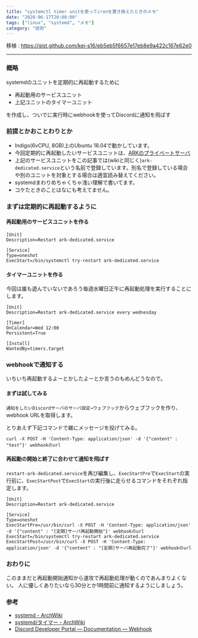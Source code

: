 ```yaml
---
title: "systemctl timer unitを使ってcronを置き換えたときのメモ"
date: "2020-06-17T20:00:00"
tags: ["linux", "systemd", "メモ"]
category: "技術"
---
```


移植 : https://gist.github.com/kei-s16/eb5eb5f6657e17eb8e9a422c167e62e0

---

### 概略
systemdのユニットを定期的に再起動するために

- 再起動用のサービスユニット
- 上記ユニットのタイマーユニット

を作成し、ついでに実行時にwebhookを使ってDiscordに通知を飛ばす

### 前提とかおことわりとか

- Indigo(6vCPU, 8GB)上のUbuntu 18.04で動かしています。
- 今回定期的に再起動したいサービスユニットは、[ARKのプライベートサーバ](https://ark.gamepedia.com/Dedicated_Server_Setup)
- 上記のサービスユニットをこの記事では(wikiと同じく)`ark-dedicated.service`という名前で登録しています。別名で登録している場合や別のユニットを対象とする場合は適宜読み替えてください。
- systemdまわりめちゃくちゃ浅い理解で書いてます。
- コケたときのことはなにも考えてません。

### まずは定期的に再起動するように

#### 再起動用のサービスユニットを作る
``` restart-ark-dedicated.service
[Unit]
Description=Restart ark-dedicated.service

[Service]
Type=oneshot
ExecStart=/bin/systemctl try-restart ark-dedicated.service
```

#### タイマーユニットを作る
今回は誰も遊んでいないであろう毎週水曜日正午に再起動処理を実行することにします。

``` restart-ark-dedicated.timer
[Unit]
Description=Restart ark-dedicated.service every wednesday

[Timer]
OnCalendar=Wed 12:00
Persistent=True

[Install]
WantedBy=timers.target
```

### webhookで通知する
いちいち再起動するよーとかしたよーとか言うのもめんどうなので。

#### まずは試してみる
`通知をしたいDiscordサーバのサーバ設定→ウェブフック`からウェブフックを作り、webhook URLを取得します。

とりあえず下記コマンドで雑にメッセージを投げてみる。

```
curl -X POST -H 'Content-Type: application/json' -d '{"content" : "test"}' webhookのurl
```

#### 再起動の開始と終了に合わせて通知を飛ばす
`restart-ark-dedicated.service`を再び編集し、`ExecStartPre`で`ExecStart`の実行前に、`ExecStartPost`で`ExecStart`の実行後に走らせるコマンドをそれぞれ指定します。

``` restart-ark-dedicated.service(編集後)
[Unit]
Description=Restart ark-dedicated.service

[Service]
Type=oneshot
ExecStartPre=/usr/bin/curl -X POST -H 'Content-Type: application/json' -d '{"content" : "[定期]サーバ再起動開始"}' webhookのurl
ExecStart=/bin/systemctl try-restart ark-dedicated.service
ExecStartPost=/usr/bin/curl -X POST -H 'Content-Type: application/json' -d '{"content" : "[定期]サーバ再起動完了"}' webhookのurl
```

### おわりに
このままだと再起動開始通知から速攻で再起動処理が動くのであんまりよくない。
人に優しくありたいなら30分とか1時間前に通知するようにしましょう。

### 参考
- [systemd - ArchWiki](https://wiki.archlinux.jp/index.php/Systemd)
- [systemd/タイマー - ArchWiki](https://wiki.archlinux.jp/index.php/Systemd/%E3%82%BF%E3%82%A4%E3%83%9E%E3%83%BC)
- [Discord Developer Portal — Documentation — Webhook](https://discord.com/developers/docs/resources/webhook#execute-webhook-jsonform-params)
